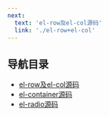 ```yaml
---
next:
  text: 'el-row及el-col源码'
  link: './el-row+el-col'
---
```


## 导航目录
- [el-row及el-col源码](./el-row+el-col)
- [el-container源码](./el-container)
- [el-radio源码](./el-radio)
